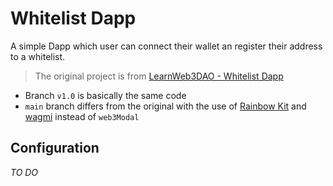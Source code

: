 # Whitelist Dapp

A simple Dapp which user can connect their wallet an register their address to a whitelist.

> The original project is from [LearnWeb3DAO - Whitelist Dapp](https://github.com/LearnWeb3DAO/Whitelist-Dapp)

- Branch `v1.0` is basically the same code
- `main` branch differs from the original with the use of [Rainbow Kit](https://github.com/rainbow-me/rainbow) and [wagmi](https://github.com/tmm/wagmi) instead of `web3Modal`

## Configuration

_TO DO_
